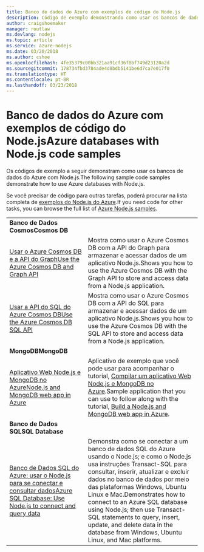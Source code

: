 ```yaml
---
title: Banco de dados do Azure com exemplos de código do Node.js
description: Código de exemplo demonstrando como usar os bancos de dados do Azure com Node.js.
author: craigshoemaker
manager: routlaw
ms.devlang: nodejs
ms.topic: article
ms.service: azure-nodejs
ms.date: 03/20/2018
ms.author: cshoe
ms.openlocfilehash: 4fe35379c00bb321aa91cf36f8bf749d23120a2d
ms.sourcegitcommit: 178734fbd3784ade4d8bdb5141be6d7ca7e017f0
ms.translationtype: HT
ms.contentlocale: pt-BR
ms.lasthandoff: 03/23/2018
---
```

# <a name="azure-databases-with-nodejs-code-samples"></a><span data-ttu-id="67cbc-103">Banco de dados do Azure com exemplos de código do Node.js</span><span class="sxs-lookup"><span data-stu-id="67cbc-103">Azure databases with Node.js code samples</span></span>

<span data-ttu-id="67cbc-104">Os códigos de exemplo a seguir demonstram como usar os bancos de dados do Azure com Node.js.</span><span class="sxs-lookup"><span data-stu-id="67cbc-104">The following sample code samples demonstrate how to use Azure databases with Node.js.</span></span>

<span data-ttu-id="67cbc-105">Se você precisar de código para outras tarefas, poderá procurar na lista completa de [exemplos do Node.js do Azure](https://azure.microsoft.com/resources/samples/?term=nodejs).</span><span class="sxs-lookup"><span data-stu-id="67cbc-105">If you need code for other tasks, you can browse the full list of [Azure Node.js samples](https://azure.microsoft.com/resources/samples/?term=nodejs).</span></span>

| | |
|---|---|
| <span data-ttu-id="67cbc-106">**Banco de Dados Cosmos**</span><span class="sxs-lookup"><span data-stu-id="67cbc-106">**Cosmos DB**</span></span> ||
| [<span data-ttu-id="67cbc-107">Usar o Azure Cosmos DB e a API do Graph</span><span class="sxs-lookup"><span data-stu-id="67cbc-107">Use the Azure Cosmos DB and Graph API</span></span>](https://azure.microsoft.com/resources/samples/azure-cosmos-db-graph-nodejs-getting-started/) | <span data-ttu-id="67cbc-108">Mostra como usar o Azure Cosmos DB com a API do Graph para armazenar e acessar dados de um aplicativo Node.js.</span><span class="sxs-lookup"><span data-stu-id="67cbc-108">Shows you how to use the Azure Cosmos DB with the Graph API to store and access data from a Node.js application.</span></span> |
| [<span data-ttu-id="67cbc-109">Usar a API do SQL do Azure Cosmos DB</span><span class="sxs-lookup"><span data-stu-id="67cbc-109">Use the Azure Cosmos DB SQL API</span></span>](https://azure.microsoft.com/resources/samples/azure-cosmos-db-documentdb-nodejs-getting-started/) | <span data-ttu-id="67cbc-110">Mostra como usar o Azure Cosmos DB com a API do SQL para armazenar e acessar dados de um aplicativo Node.js.</span><span class="sxs-lookup"><span data-stu-id="67cbc-110">Shows you how to use the Azure Cosmos DB with the SQL API to store and access data from a Node.js application.</span></span> |
| <span data-ttu-id="67cbc-111">**MongoDB**</span><span class="sxs-lookup"><span data-stu-id="67cbc-111">**MongoDB**</span></span> ||
| [<span data-ttu-id="67cbc-112">Aplicativo Web Node.js e MongoDB no Azure</span><span class="sxs-lookup"><span data-stu-id="67cbc-112">Node.js and MongoDB web app in Azure</span></span>](https://azure.microsoft.com/resources/samples/meanjs/) | <span data-ttu-id="67cbc-113">Aplicativo de exemplo que você pode usar para acompanhar o tutorial, [Compilar um aplicativo Web Node.js e MongoDB no Azure](http://docs.microsoft.com/azure/app-service-web/app-service-web-tutorial-nodejs-mongodb-app?toc=/azure/node/toc.json&bc=/azure/node/toc.json).</span><span class="sxs-lookup"><span data-stu-id="67cbc-113">Sample application that you can use to follow along with the tutorial, [Build a Node.js and MongoDB web app in Azure](http://docs.microsoft.com/azure/app-service-web/app-service-web-tutorial-nodejs-mongodb-app?toc=/azure/node/toc.json&bc=/azure/node/toc.json).</span></span> |
| <span data-ttu-id="67cbc-114">**Banco de Dados SQL**</span><span class="sxs-lookup"><span data-stu-id="67cbc-114">**SQL Database**</span></span> ||
| [<span data-ttu-id="67cbc-115">Banco de Dados SQL do Azure: usar o Node.js para se conectar e consultar dados</span><span class="sxs-lookup"><span data-stu-id="67cbc-115">Azure SQL Database: Use Node.js to connect and query data</span></span>](https://docs.microsoft.com/azure/sql-database/sql-database-connect-query-nodejs) | <span data-ttu-id="67cbc-116">Demonstra como se conectar a um banco de dados SQL do Azure usando o Node.js; e como o Node.js usa instruções Transact-SQL para consultar, inserir, atualizar e excluir dados no banco de dados por meio das plataformas Windows, Ubuntu Linux e Mac.</span><span class="sxs-lookup"><span data-stu-id="67cbc-116">Demonstrates how to connect to an Azure SQL database using Node.js; then use Transact-SQL statements to query, insert, update, and delete data in the database from Windows, Ubuntu Linux, and Mac platforms.</span></span> |
